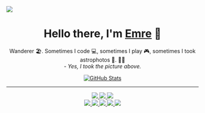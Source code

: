 ![](https://pbs.twimg.com/media/Esf8wDLWMAAbcHm?format=jpg&name=4096x4096)

<p>
  <h1 align="center">
    <b>Hello there, I'm <a href="https://github.com/eerkunt">Emre</a> 👋</b>
  </h1>
  <p align="center"
    <samp>Wanderer 🏖️. Sometimes I code 💻, sometimes I play 🎮, sometimes I took astrophotos 🔭. 🤷‍♂️</samp>
    <br />
    <i>- Yes, I took the picture above.</i>
  </p>
</p>

<p align="center">
  <a href="https://github.com/eerkunt">
    <img alt="GitHub Stats" src="https://github-readme-stats.vercel.app/api?username=eerkunt&show_icons=true&theme=graywhite&count_private=true&include_all_commits=true" />
  </a>
</p>

-----
<p align="center">
  <a href="https://github.com/eerkunt">
    <img src="https://img.shields.io/badge/github-eerkunt-fafafa?logo=github&logoColor=white&style=flat-square" />
  </a>
  <a href="https://terraform-compliance.com">
    <img src="https://img.shields.io/badge/terraform--compliance.com-000000?logo=terraform&logoColor=white&style=flat-square" />
  </a>
  <a href="https://www.linkedin.com/in/emreerkunt">
    <img src="https://img.shields.io/badge/linkedin-Emre_Erkunt-0E76A8?logo=linkedin&style=flat-square" />
  </a>
  <br />
  <a href="https://twitter.com/3rkunt">
    <img src="https://img.shields.io/badge/twitter-@3rkunt-00ACEE?logo=twitter&style=flat-square" />
  </a>
  <a href="https://youtube.com/eerkunt">
    <img src="https://img.shields.io/badge/youtube-eerkunt-FF0000?logo=youtube&style=flat-square" />
  </a>  
  <a href="https://twitch.tv/astrofotografi">
    <img src="https://img.shields.io/badge/twitch-Astrofotografi-6441A5?logo=twitch&style=flat-square" />
        <img src="https://img.sheilds.io/twitch/status/Astrofotografi?style=social" />
  </a>
  <a href="https://www.astrobin.com/users/emre.erkunt/">
    <img src="https://img.shields.io/badge/astrobin-emre.erkunt-c9c9c9?logo=NASA&style=flat-square" />
  </a>  
</p>




<!--
**eerkunt/eerkunt** is a ✨ _special_ ✨ repository because its `README.md` (this file) appears on your GitHub profile.

Here are some ideas to get you started:

- 🔭 I’m currently working on ...
- 🌱 I’m currently learning ...
- 👯 I’m looking to collaborate on ...
- 🤔 I’m looking for help with ...
- 💬 Ask me about ...
- 📫 How to reach me: ...
- 😄 Pronouns: ...
- ⚡ Fun fact: ...
-->
